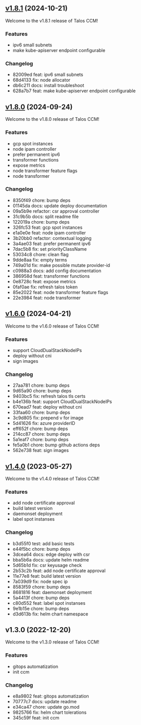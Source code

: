 
<a name="v1.8.1"></a>
## [v1.8.1](https://github.com/siderolabs/talos-cloud-controller-manager/compare/v1.8.0...v1.8.1) (2024-10-21)

Welcome to the v1.8.1 release of Talos CCM!

### Features
- ipv6 small subnets
- make kube-apiserver endpoint configurable

### Changelog

* 82009ed feat: ipv6 small subnets
* 68d4133 fix: node allocator
* db6c211 docs: install troubleshoot
* 628a7b7 feat: make kube-apiserver endpoint configurable

<a name="v1.8.0"></a>
## [v1.8.0](https://github.com/siderolabs/talos-cloud-controller-manager/compare/v1.6.0...v1.8.0) (2024-09-24)

Welcome to the v1.8.0 release of Talos CCM!

### Features
- gcp spot instances
- node ipam controller
- prefer permanent ipv6
- transformer functions
- expose metrics
- node transformer feature flags
- node transformer

### Changelog

* 8350f49 chore: bump deps
* 01145da docs: update deploy documentation
* 09a5b9e refactor: csr approval controller
* 31c9b5b docs: split readme file
* 122019a chore: bump deps
* 326fc53 feat: gcp spot instances
* e1a0e0e feat: node ipam controller
* 3b20bb0 refactor: contextual logging
* 3a4ae03 feat: prefer permanent ipv6
* 7dac5b8 fix: set priorityClassName
* 53034c8 chore: clean flag
* 9dde8aa fix: empty terms
* 749a01d fix: make possible mutate provider-id
* c0988a3 docs: add config documentation
* 386958d feat: transformer functions
* 0e8728c feat: expose metrics
* 0faf0ae fix: refresh talos token
* 85e2022 feat: node transformer feature flags
* 22e3984 feat: node transformer

<a name="v1.6.0"></a>
## [v1.6.0](https://github.com/siderolabs/talos-cloud-controller-manager/compare/v1.4.0...v1.6.0) (2024-04-21)

Welcome to the v1.6.0 release of Talos CCM!

### Features
- support CloudDualStackNodeIPs
- deploy without cni
- sign images

### Changelog

* 27aa781 chore: bump deps
* 9d65a90 chore: bump deps
* 9403bc5 fix: refresh talos tls certs
* b4e136b feat: support CloudDualStackNodeIPs
* 670ead7 feat: deploy without cni
* 33faa60 chore: bump deps
* 3c9d805 fix: prepend v for image
* 5d41626 fix: azure providerID
* eff652f chore: bump deps
* 214cc87 chore: bump deps
* 5a1eaf7 chore: bump deps
* fe5a0b1 chore: bump github actions deps
* 562e738 feat: sign images

<a name="v1.4.0"></a>
## [v1.4.0](https://github.com/siderolabs/talos-cloud-controller-manager/compare/v1.3.0...v1.4.0) (2023-05-27)

Welcome to the v1.4.0 release of Talos CCM!

### Features
- add node certificate approval
- build latest version
- daemonset deployment
- label spot instanses

### Changelog

* b3d55f0 test: add basic tests
* e44f5bc chore: bump deps
* 3dcea64 docs: edge deploy with csr
* bba5b6a docs: update helm readme
* 5d65b1d fix: csr keyusage check
* 2b53c2b feat: add node certificate approval
* 11e77e8 feat: build latest version
* 7a039d9 fix: node spec ip
* 8583f59 chore: bump deps
* 8681816 feat: daemonset deployment
* 5a4413f chore: bump deps
* c80d552 feat: label spot instanses
* 9e1b15e chore: bump deps
* d3d613b fix: helm chart namespace

<a name="v1.3.0"></a>
## v1.3.0 (2022-12-20)

Welcome to the v1.3.0 release of Talos CCM!

### Features
- gitops automatization
- init ccm

### Changelog

* e8a9802 feat: gitops automatization
* 70777c7 docs: update readme
* e34ca47 chore: update go.mod
* 9825766 fix: helm chart tolerations
* 345c59f feat: init ccm
